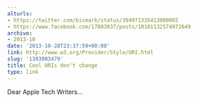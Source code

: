 ```yaml
---
alturls:
- https://twitter.com/bismark/status/394971335413080065
- https://www.facebook.com/17803937/posts/10101132574972649
archive:
- 2013-10
date: '2013-10-28T23:37:59+00:00'
link: http://www.w3.org/Provider/Style/URI.html
slug: '1383003479'
title: Cool URIs don't change
type: link
---
```


Dear Apple Tech Writers...

